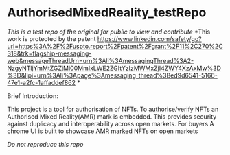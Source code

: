 # AuthorisedMixedReality_testRepo

*This is a test repo of the original for public to view and contribute*
*This work is protected by the patent https://www.linkedin.com/safety/go?url=https%3A%2F%2Fuspto.report%2Fpatent%2Fgrant%2F11%2C270%2C318&trk=flagship-messaging-web&messageThreadUrn=urn%3Ali%3AmessagingThread%3A2-NzgyNTljYmMtZGZjMi00MmIxLWE2ZGItYzIzMWMxZjI4ZWY4XzAxMw%3D%3D&lipi=urn%3Ali%3Apage%3Amessaging_thread%3Bed9d6541-5166-47e1-a2fc-1affaddef862 *

Brief Introduction:

This project is a tool for authorisation of NFTs. To authorise/verify NFTs an Authorised Mixed Reality(AMR) mark is embedded. This provides security
against duplicacy and interoperability across open markets. For buyers A chrome UI is built to showcase AMR marked NFTs on open markets

*Do not reproduce this repo*
